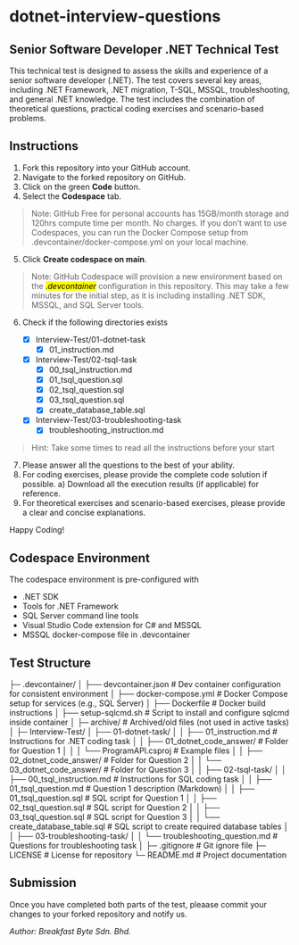 # dotnet-interview-questions

## Senior Software Developer .NET Technical Test 

This technical test is designed to assess the skills and experience of a senior software developer (.NET). 
The test covers several key areas, including .NET Framework, .NET migration, T-SQL, MSSQL, troubleshooting, and general .NET knowledge. 
The test includes the combination of theoretical questions, practical coding exercises and scenario-based problems.

## Instructions

1. Fork this repository into your GitHub account. 
2. Navigate to the forked repository on GitHub.
3. Click on the green **Code** button. 
4. Select the **Codespace** tab. 

> Note:
> GitHub Free for personal accounts has 15GB/month storage and 120hrs compute time per month. No charges.
> If you don’t want to use Codespaces, you can run the Docker Compose setup from .devcontainer/docker-compose.yml on your local machine.


5. Click **Create codespace on main**.

> Note:
> GitHub Codespace will provision a new environment based on the <mark>_.devcontainer_</mark> configuration in this repository. This may take a few minutes for the initial step, as it is including installing .NET SDK, MSSQL, and SQL Server tools.

6. Check if the following directories exists 
    
    - [X] Interview-Test/01-dotnet-task
        - [x] 01_instruction.md
    - [X] Interview-Test/02-tsql-task
        - [x] 00_tsql_instruction.md
        - [x] 01_tsql_question.sql
        - [x] 02_tsql_question.sql
        - [x] 03_tsql_question.sql
        - [x] create_database_table.sql
    - [X] Interview-Test/03-troubleshooting-task
        - [x] troubleshooting_instruction.md

> Hint: 
> Take some times to read all the instructions before your start

7. Please answer all the questions to the best of your ability. 
8. For coding exercises, please provide the complete code solution if possible. 
    a) Download all the execution results (if applicable) for reference.
9. For theoretical exercises and scenario-based exercises, please provide a clear and concise explanations.

Happy Coding!

## Codespace Environment 

The codespace environment is pre-configured with 

- .NET SDK 
- Tools for .NET Framework 
- SQL Server command line tools 
- Visual Studio Code extension for C# and MSSQL
- MSSQL docker-compose file in .devcontainer


## Test Structure 
├─ .devcontainer/
│ ├── devcontainer.json # Dev container configuration for consistent environment
│ ├── docker-compose.yml # Docker Compose setup for services (e.g., SQL Server)
│ ├── Dockerfile # Docker build instructions
│ ├── setup-sqlcmd.sh # Script to install and configure sqlcmd inside container
│
├─ archive/ # Archived/old files (not used in active tasks)
│
├─ Interview-Test/
│ ├── 01-dotnet-task/
│ │ ├── 01_instruction.md # Instructions for .NET coding task
│ │ ├── 01_dotnet_code_answer/ # Folder for Question 1
│ │ │ └── ProgramAPI.csproj # Example files
│ │ ├── 02_dotnet_code_answer/ # Folder for Question 2
│ │ └── 03_dotnet_code_answer/ # Folder for Question 3
│
│ ├── 02-tsql-task/
│ │ ├── 00_tsql_instruction.md # Instructions for SQL coding task
│ │ ├── 01_tsql_question.md # Question 1 description (Markdown)
│ │ ├── 01_tsql_question.sql # SQL script for Question 1
│ │ ├── 02_tsql_question.sql # SQL script for Question 2
│ │ ├── 03_tsql_question.sql # SQL script for Question 3
│ │ └── create_database_table.sql # SQL script to create required database tables
│
│ ├── 03-troubleshooting-task/
│ │ └── troubleshooting_question.md # Questions for troubleshooting task
│
├─ .gitignore # Git ignore file
├─ LICENSE # License for repository
└─ README.md # Project documentation

## Submission

Once you have completed both parts of the test, pleaase commit your changes to your forked repository and notify us.


*Author: Breakfast Byte Sdn. Bhd.*
